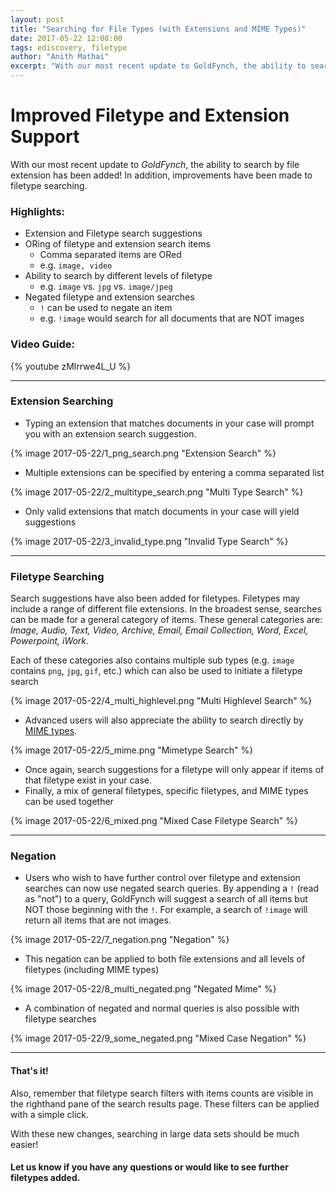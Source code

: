 ```yaml
---
layout: post
title: "Searching for File Types (with Extensions and MIME Types)"
date: 2017-05-22 12:08:00
tags: ediscovery, filetype
author: "Anith Mathai"
excerpt: "With our most recent update to GoldFynch, the ability to search by file extension has been added! In addition, improvements have been made to filetype searching."
---
```


# Improved Filetype and Extension Support

With our most recent update to *GoldFynch*, the ability to search by file extension has been added! In addition, improvements have been made to filetype searching.

### Highlights:

* Extension and Filetype search suggestions
* ORing of filetype and extension search items
   * Comma separated items are ORed
   * e.g. `image, video` 	
* Ability to search by different levels of filetype
   * e.g. `image` vs. `jpg` vs. `image/jpeg`
* Negated filetype and extension searches
   * `!` can be used to negate an item 
   * e.g. `!image` would search for all documents that are NOT images	

### Video Guide:
{% youtube zMlrrwe4L_U %}

* * *
### Extension Searching
* Typing an extension that matches documents in your case will prompt you with an extension search suggestion. 

{% image 2017-05-22/1_png_search.png "Extension Search" %}

* Multiple extensions can be specified by entering a comma separated list 

{% image 2017-05-22/2_multitype_search.png "Multi Type Search" %}

* Only valid extensions that match documents in your case will yield suggestions

{% image 2017-05-22/3_invalid_type.png "Invalid Type Search" %}


* * *
### Filetype Searching
Search suggestions have also been added for filetypes. Filetypes may include a range of different file extensions. In the broadest sense, searches can be made for a general category of items. These general categories are: *Image, Audio, Text, Video, Archive, Email, Email Collection, Word, Excel, Powerpoint, iWork*. 

Each of these categories also contains multiple sub types (e.g. `image` contains `png`, `jpg`, `gif`, etc.) which can also be used to initiate a filetype search

{% image 2017-05-22/4_multi_highlevel.png "Multi Highlevel Search" %}

* Advanced users will also appreciate the ability to search directly by [MIME types](https://en.wikipedia.org/wiki/Media_type).

{% image 2017-05-22/5_mime.png "Mimetype Search" %}

* Once again, search suggestions for a filetype will only appear if items of that filetype exist in your case.
* Finally, a mix of general filetypes, specific filetypes, and MIME types can be used together

{% image 2017-05-22/6_mixed.png "Mixed Case Filetype Search" %}

* * *
### Negation
* Users who wish to have further control over filetype and extension searches can now use negated search queries. By appending a `!` (read as "not") to a query, GoldFynch will suggest a search of all items but NOT those beginning with the `!`. For example, a search of `!image` will return all items that are not images.

{% image 2017-05-22/7_negation.png "Negation" %}

* This negation can be applied to both file extensions and all levels of filetypes (including MIME types)

{% image 2017-05-22/8_multi_negated.png "Negated Mime" %}

* A combination of negated and normal queries is also possible with filetype searches

{% image 2017-05-22/9_some_negated.png "Mixed Case Negation" %}

* * *
#### That's it!
Also, remember that filetype search filters with items counts are visible in the righthand pane of the search results page. These filters can be applied with a simple click.

With these new changes, searching in large data sets should be much easier! 

#### Let us know if you have any questions or would like to see further filetypes added.

